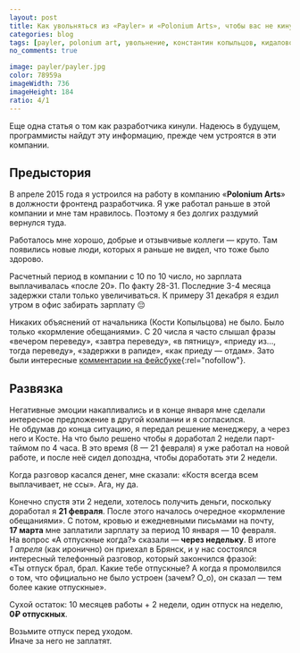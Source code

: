 ```yaml
---
layout: post
title: Как увольняться из «Payler» и «Polonium Arts», чтобы вас не кинули
categories: blog
tags: [payler, polonium art, увольнение, константин копыльцов, кидалово, обман]
no_comments: true

image: payler/payler.jpg
color: 78959a
imageWidth: 736
imageHeight: 184
ratio: 4/1
---
```


Еще одна статья о том как разработчика кинули. Надеюсь в будущем, программисты найдут эту информацию, прежде чем устроятся в эти компании.

## Предыстория

В апреле 2015 года я устроился на работу в компанию «**Polonium Arts**» в должности фронтенд разработчика. Я уже работал раньше в этой компании и мне там нравилось. Поэтому я без долгих раздумий вернулся туда.

<!-- more -->

Работалось мне хорошо, добрые и отзывчивые коллеги — круто. Там появились новые люди, которых я раньше не видел, что тоже было здорово.

Расчетный период в компании с 10 по 10 число, но зарплата выплачивалась «после 20». По факту 28-31. Последние 3-4 месяца задержки стали только увеличиваться. К примеру 31 декабря я ездил утром в офис забирать зарплату 😔

Никаких объяснений от начальника (Кости Копыльцова) не было. Было только «кормление обещаниями». С 20 числа я часто слышал фразы «вечером переведу», «завтра переведу», «в пятницу», «приеду из..., тогда переведу», «задержки в рапиде», «как приеду — отдам». Зато были интересные [комментарии на фейсбуке][1]{:rel="nofollow"}.

## Развязка

Негативные эмоции накапливались и в конце января мне сделали интересное предложение в другой компании и я согласился. Не обдумав до конца ситуацию, я передал решение менеджеру, а через него и Косте. На что было решено чтобы я доработал 2 недели парт-таймом по 4 часа. В это время (8 — 21 февраля) я уже работал на новой работе, и после неё сидел допоздна, чтобы доработать эти 2 недели.

Когда разговор касался денег, мне сказали: «Костя всегда всем выплачивает, не ссы». Ага, ну да.

Конечно спустя эти 2 недели, хотелось получить деньги, поскольку доработал я **21 февраля**. После этого началось очередное «кормление обещаниями». С потом, кровью и ежедневными письмами на почту, **17 марта** мне заплатили зарплату за период 10 января — 10 февраля. На вопрос «А отпускные когда?» сказали — **через недельку**. В итоге *1 апреля* (как иронично) он приехал в Брянск, и у нас состоялся интересный телефонный разговор, который закончился фразой: «Ты отпуск брал, брал. Какие тебе отпускные? А когда я промолвился о том, что официально не было устроен (зачем? О_о), он сказал — тем более какие отпускные».

Сухой остаток: 10 месяцев работы + 2 недели, один отпуск на неделю, **0₽ отпускных**.

<div class="special">
Возьмите отпуск перед уходом.<br>
Иначе за него не заплатят.
</div>

[1]: https://www.facebook.com/kopyltsov/posts/10206292728100800

